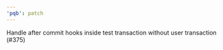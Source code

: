 ```yaml
---
'pqb': patch
---
```


Handle after commit hooks inside test transaction without user transaction (#375)
